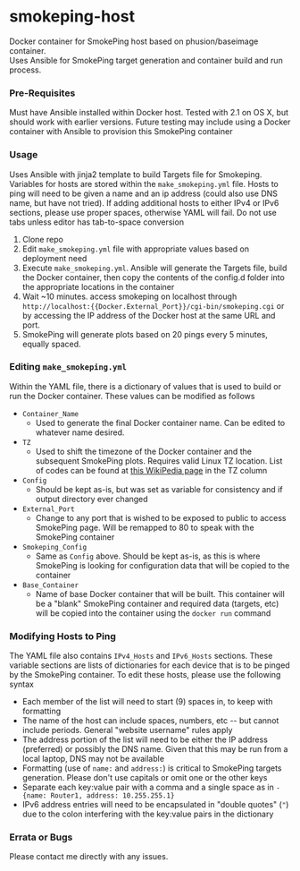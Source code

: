 # smokeping-host
Docker container for SmokePing host based on phusion/baseimage container.  
Uses Ansible for SmokePing target generation and container build and run process.

### Pre-Requisites
Must have Ansible installed within Docker host.  Tested with 2.1 on OS X, but should work with earlier versions.  Future testing may include using a Docker container with Ansible to provision this SmokePing container

### Usage
Uses Ansible with jinja2 template to build Targets file for Smokeping.  Variables for hosts are stored within the `make_smokeping.yml` file.
Hosts to ping will need to be given a name and an ip address (could also use DNS name, but have not tried).  If adding additional hosts to either IPv4 or IPv6 sections, please use proper spaces, otherwise YAML will fail.  Do not use tabs unless editor has tab-to-space conversion

1. Clone repo
2. Edit `make_smokeping.yml` file with appropriate values based on deployment need
3. Execute `make_smokeping.yml`.  Ansible will generate the Targets file, build the Docker container, then copy the contents of the config.d folder into the appropriate locations in the container
4. Wait ~10 minutes.  access smokeping on localhost through `http://localhost:{{Docker.External_Port}}/cgi-bin/smokeping.cgi` or by accessing the IP address of the Docker host at the same URL and port.
5. SmokePing will generate plots based on 20 pings every 5 minutes, equally spaced.

### Editing `make_smokeping.yml`
Within the YAML file, there is a dictionary of values that is used to build or run the Docker container.  These values can be modified as follows

* `Container_Name`
  * Used to generate the final Docker container name.  Can be edited to whatever name desired.
* `TZ`
  * Used to shift the timezone of the Docker container and the subsequent SmokePing plots.  Requires valid Linux TZ location.  List of codes can be found at [this WikiPedia page](https://en.wikipedia.org/wiki/List_of_tz_database_time_zones) in the TZ column
* `Config`
  * Should be kept as-is, but was set as variable for consistency and if output directory ever changed
* `External_Port`
  * Change to any port that is wished to be exposed to public to access SmokePing page.  Will be remapped to 80 to speak with the SmokePing container
* `Smokeping_Config`
  * Same as `Config` above.  Should be kept as-is, as this is where SmokePing is looking for configuration data that will be copied to the container
* `Base_Container`
  * Name of base Docker container that will be built.  This container will be a "blank" SmokePing container and required data (targets, etc) will be copied into the container using the `docker run` command

### Modifying Hosts to Ping
The YAML file also contains `IPv4_Hosts` and `IPv6_Hosts` sections.  These variable sections are lists of dictionaries for each device that is to be pinged by the SmokePing container.  To edit these hosts, please use the following syntax

* Each member of the list will need to start (9) spaces in, to keep with formatting
* The name of the host can include spaces, numbers, etc -- but cannot include periods.  General "website username" rules apply
* The address portion of the list will need to be either the IP address (preferred) or possibly the DNS name.  Given that this may be run from a local laptop, DNS may not be available
* Formatting (use of `name:` and `address:`) is critical to SmokePing targets generation.  Please don't use capitals or omit one or the other keys
* Separate each key:value pair with a comma and a single space as in `- {name: Router1, address: 10.255.255.1}`
* IPv6 address entries will need to be encapsulated in "double quotes" (`"`) due to the colon interfering with the key:value pairs in the dictionary

### Errata or Bugs
Please contact me directly with any issues.
